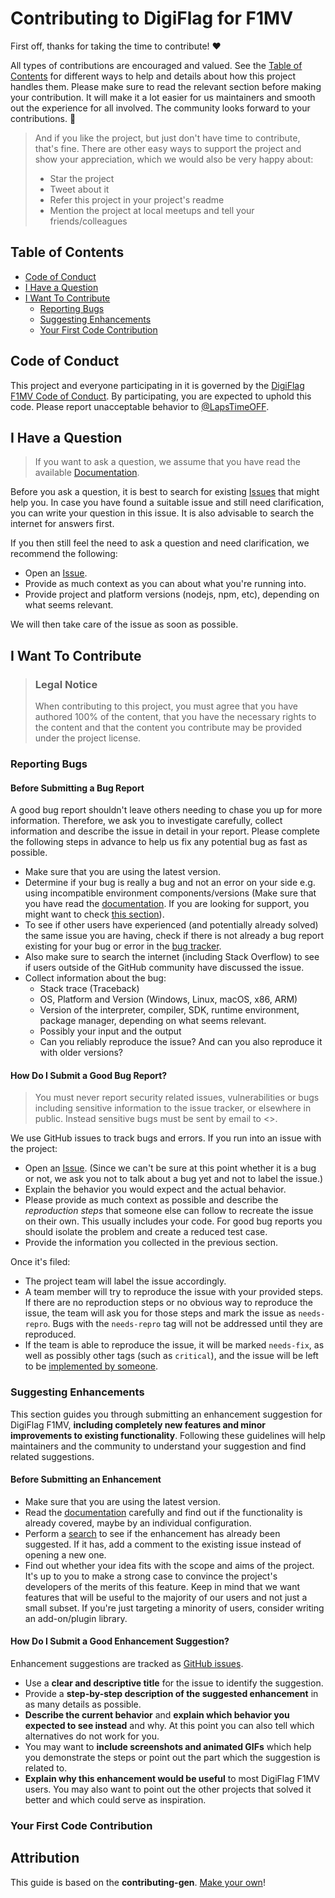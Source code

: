 <!-- omit in toc -->

# Contributing to DigiFlag for F1MV

First off, thanks for taking the time to contribute! ❤️

All types of contributions are encouraged and valued. See the [Table of Contents](#table-of-contents) for different ways to help and details about how this project handles them. Please make sure to read the relevant section before making your contribution. It will make it a lot easier for us maintainers and smooth out the experience for all involved. The community looks forward to your contributions. 🎉

> And if you like the project, but just don't have time to contribute, that's fine. There are other easy ways to support the project and show your appreciation, which we would also be very happy about:
>
> -   Star the project
> -   Tweet about it
> -   Refer this project in your project's readme
> -   Mention the project at local meetups and tell your friends/colleagues

<!-- omit in toc -->

## Table of Contents

-   [Code of Conduct](#code-of-conduct)
-   [I Have a Question](#i-have-a-question)
-   [I Want To Contribute](#i-want-to-contribute)
    -   [Reporting Bugs](#reporting-bugs)
    -   [Suggesting Enhancements](#suggesting-enhancements)
    -   [Your First Code Contribution](#your-first-code-contribution)

## Code of Conduct

This project and everyone participating in it is governed by the
[DigiFlag F1MV Code of Conduct](https://github.com/LapsTimeOFF/DigiFlag_F1MVblob/master/CODE_OF_CONDUCT.md).
By participating, you are expected to uphold this code. Please report unacceptable behavior
to [@LapsTimeOFF](https://github.com/LapsTimeOFF).

## I Have a Question

> If you want to ask a question, we assume that you have read the available [Documentation](https://github.com/LapsTimeOFF/DigiFlag_F1MV#readme).

Before you ask a question, it is best to search for existing [Issues](https://github.com/LapsTimeOFF/DigiFlag_F1MV/issues) that might help you. In case you have found a suitable issue and still need clarification, you can write your question in this issue. It is also advisable to search the internet for answers first.

If you then still feel the need to ask a question and need clarification, we recommend the following:

-   Open an [Issue](https://github.com/LapsTimeOFF/DigiFlag_F1MV/issues/new).
-   Provide as much context as you can about what you're running into.
-   Provide project and platform versions (nodejs, npm, etc), depending on what seems relevant.

We will then take care of the issue as soon as possible.

<!--
You might want to create a separate issue tag for questions and include it in this description. People should then tag their issues accordingly.

Depending on how large the project is, you may want to outsource the questioning, e.g. to Stack Overflow or Gitter. You may add additional contact and information possibilities:
- IRC
- Slack
- Gitter
- Stack Overflow tag
- Blog
- FAQ
- Roadmap
- E-Mail List
- Forum
-->

## I Want To Contribute

> ### Legal Notice <!-- omit in toc -->
>
> When contributing to this project, you must agree that you have authored 100% of the content, that you have the necessary rights to the content and that the content you contribute may be provided under the project license.

### Reporting Bugs

<!-- omit in toc -->

#### Before Submitting a Bug Report

A good bug report shouldn't leave others needing to chase you up for more information. Therefore, we ask you to investigate carefully, collect information and describe the issue in detail in your report. Please complete the following steps in advance to help us fix any potential bug as fast as possible.

-   Make sure that you are using the latest version.
-   Determine if your bug is really a bug and not an error on your side e.g. using incompatible environment components/versions (Make sure that you have read the [documentation](https://github.com/LapsTimeOFF/DigiFlag_F1MV#readme). If you are looking for support, you might want to check [this section](#i-have-a-question)).
-   To see if other users have experienced (and potentially already solved) the same issue you are having, check if there is not already a bug report existing for your bug or error in the [bug tracker](https://github.com/LapsTimeOFF/DigiFlag_F1MVissues?q=label%3Abug).
-   Also make sure to search the internet (including Stack Overflow) to see if users outside of the GitHub community have discussed the issue.
-   Collect information about the bug:
    -   Stack trace (Traceback)
    -   OS, Platform and Version (Windows, Linux, macOS, x86, ARM)
    -   Version of the interpreter, compiler, SDK, runtime environment, package manager, depending on what seems relevant.
    -   Possibly your input and the output
    -   Can you reliably reproduce the issue? And can you also reproduce it with older versions?

<!-- omit in toc -->

#### How Do I Submit a Good Bug Report?

> You must never report security related issues, vulnerabilities or bugs including sensitive information to the issue tracker, or elsewhere in public. Instead sensitive bugs must be sent by email to <>.

<!-- You may add a PGP key to allow the messages to be sent encrypted as well. -->

We use GitHub issues to track bugs and errors. If you run into an issue with the project:

-   Open an [Issue](https://github.com/LapsTimeOFF/DigiFlag_F1MV/issues/new). (Since we can't be sure at this point whether it is a bug or not, we ask you not to talk about a bug yet and not to label the issue.)
-   Explain the behavior you would expect and the actual behavior.
-   Please provide as much context as possible and describe the _reproduction steps_ that someone else can follow to recreate the issue on their own. This usually includes your code. For good bug reports you should isolate the problem and create a reduced test case.
-   Provide the information you collected in the previous section.

Once it's filed:

-   The project team will label the issue accordingly.
-   A team member will try to reproduce the issue with your provided steps. If there are no reproduction steps or no obvious way to reproduce the issue, the team will ask you for those steps and mark the issue as `needs-repro`. Bugs with the `needs-repro` tag will not be addressed until they are reproduced.
-   If the team is able to reproduce the issue, it will be marked `needs-fix`, as well as possibly other tags (such as `critical`), and the issue will be left to be [implemented by someone](#your-first-code-contribution).

<!-- You might want to create an issue template for bugs and errors that can be used as a guide and that defines the structure of the information to be included. If you do so, reference it here in the description. -->

### Suggesting Enhancements

This section guides you through submitting an enhancement suggestion for DigiFlag F1MV, **including completely new features and minor improvements to existing functionality**. Following these guidelines will help maintainers and the community to understand your suggestion and find related suggestions.

<!-- omit in toc -->

#### Before Submitting an Enhancement

-   Make sure that you are using the latest version.
-   Read the [documentation](https://github.com/LapsTimeOFF/DigiFlag_F1MV#readme) carefully and find out if the functionality is already covered, maybe by an individual configuration.
-   Perform a [search](https://github.com/LapsTimeOFF/DigiFlag_F1MV/issues) to see if the enhancement has already been suggested. If it has, add a comment to the existing issue instead of opening a new one.
-   Find out whether your idea fits with the scope and aims of the project. It's up to you to make a strong case to convince the project's developers of the merits of this feature. Keep in mind that we want features that will be useful to the majority of our users and not just a small subset. If you're just targeting a minority of users, consider writing an add-on/plugin library.

<!-- omit in toc -->

#### How Do I Submit a Good Enhancement Suggestion?

Enhancement suggestions are tracked as [GitHub issues](https://github.com/LapsTimeOFF/DigiFlag_F1MV/issues).

-   Use a **clear and descriptive title** for the issue to identify the suggestion.
-   Provide a **step-by-step description of the suggested enhancement** in as many details as possible.
-   **Describe the current behavior** and **explain which behavior you expected to see instead** and why. At this point you can also tell which alternatives do not work for you.
-   You may want to **include screenshots and animated GIFs** which help you demonstrate the steps or point out the part which the suggestion is related to.
-   **Explain why this enhancement would be useful** to most DigiFlag F1MV users. You may also want to point out the other projects that solved it better and which could serve as inspiration.

<!-- You might want to create an issue template for enhancement suggestions that can be used as a guide and that defines the structure of the information to be included. If you do so, reference it here in the description. -->

### Your First Code Contribution

<!-- TODO
include Setup of env, IDE and typical getting started instructions?

-->

## Attribution

This guide is based on the **contributing-gen**. [Make your own](https://github.com/bttger/contributing-gen)!
